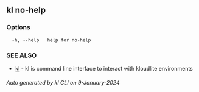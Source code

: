 ## kl no-help





### Options

```
  -h, --help   help for no-help
```

### SEE ALSO

* [kl](kl.md)  - kl is command line interface to interact with kloudlite environments

###### Auto generated by kl CLI on 9-January-2024
